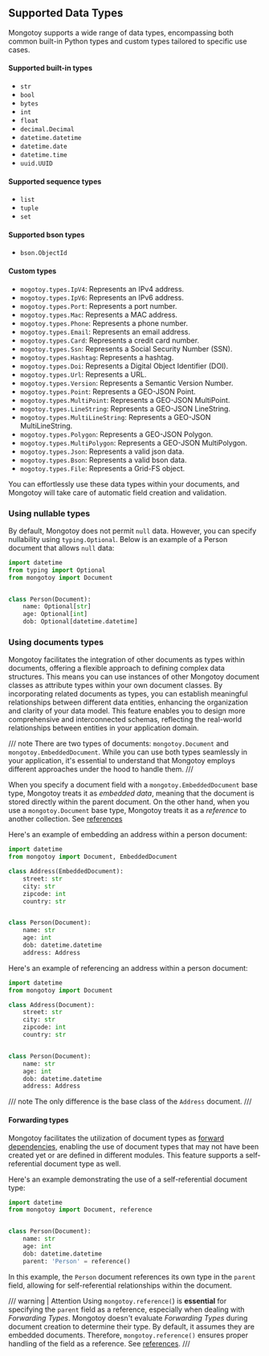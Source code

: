 <style>
    .md-typeset h1{
        display: none;
    }
    .md-sidebar--primary {
        width: 8rem;
    }
</style>

## Supported Data Types

Mongotoy supports a wide range of data types, encompassing both common built-in Python types and custom types 
tailored to specific use cases. 

#### Supported built-in types

- `str`
- `bool`
- `bytes`
- `int`
- `float`
- `decimal.Decimal`
- `datetime.datetime`
- `datetime.date`
- `datetime.time`
- `uuid.UUID`

#### Supported sequence types

- `list`
- `tuple`
- `set`

#### Supported bson types

- `bson.ObjectId`

#### Custom types

- `mogotoy.types.IpV4`: Represents an IPv4 address.
- `mogotoy.types.IpV6`: Represents an IPv6 address.
- `mogotoy.types.Port`: Represents a port number.
- `mogotoy.types.Mac`: Represents a MAC address.
- `mogotoy.types.Phone`: Represents a phone number.
- `mogotoy.types.Email`: Represents an email address.
- `mogotoy.types.Card`: Represents a credit card number.
- `mogotoy.types.Ssn`: Represents a Social Security Number (SSN).
- `mogotoy.types.Hashtag`: Represents a hashtag.
- `mogotoy.types.Doi`: Represents a Digital Object Identifier (DOI).
- `mogotoy.types.Url`: Represents a URL.
- `mogotoy.types.Version`: Represents a Semantic Version Number.
- `mogotoy.types.Point`: Represents a GEO-JSON Point.
- `mogotoy.types.MultiPoint`: Represents a GEO-JSON MultiPoint.
- `mogotoy.types.LineString`: Represents a GEO-JSON LineString.
- `mogotoy.types.MultiLineString`: Represents a GEO-JSON MultiLineString.
- `mogotoy.types.Polygon`: Represents a GEO-JSON Polygon.
- `mogotoy.types.MultiPolygon`: Represents a GEO-JSON MultiPolygon.
- `mogotoy.types.Json`: Represents a valid json data.
- `mogotoy.types.Bson`: Represents a valid bson data.
- `mogotoy.types.File`: Represents a Grid-FS object.

You can effortlessly use these data types within your documents, and Mongotoy will take care of automatic field creation
and validation.

### Using nullable types
By default, Mongotoy does not permit `null` data. However, you can specify nullability using `typing.Optional`. 
Below is an example of a Person document that allows `null` data:

````python
import datetime
from typing import Optional
from mongotoy import Document


class Person(Document):
    name: Optional[str]
    age: Optional[int]
    dob: Optional[datetime.datetime]
````

### Using documents types

Mongotoy facilitates the integration of other documents as types within documents, offering a flexible approach 
to defining complex data structures. This means you can use instances of other Mongotoy document classes as 
attribute types within your own document classes. By incorporating related documents as types, you can establish 
meaningful relationships between different data entities, enhancing the organization and clarity of your data model. 
This feature enables you to design more comprehensive and interconnected schemas, reflecting the real-world 
relationships between entities in your application domain.

/// note
There are two types of documents: `mongotoy.Document` and `mongotoy.EmbeddedDocument`. 
While you can use both types seamlessly in your application, it's essential to understand that Mongotoy employs 
different approaches under the hood to handle them.
///

When you specify a document field with a `mongotoy.EmbeddedDocument` base type, Mongotoy treats it as _embedded data_, 
meaning that the document is stored directly within the parent document. On the other hand, when you
use a `mongotoy.Document` base type, Mongotoy treats it as a _reference_ to another collection.
See [references](/gurcuff91/mongotoy/docs/references)

Here's an example of embedding an address within a person document:

````python
import datetime
from mongotoy import Document, EmbeddedDocument

class Address(EmbeddedDocument):
    street: str
    city: str
    zipcode: int
    country: str


class Person(Document):
    name: str
    age: int
    dob: datetime.datetime
    address: Address
````

Here's an example of referencing an address within a person document:

````python
import datetime
from mongotoy import Document

class Address(Document):
    street: str
    city: str
    zipcode: int
    country: str


class Person(Document):
    name: str
    age: int
    dob: datetime.datetime
    address: Address
````

/// note
The only difference is the base class of the `Address` document.
///

#### Forwarding types

Mongotoy facilitates the utilization of document types as [forward dependencies](https://peps.python.org/pep-0563/#forward-references), 
enabling the use of document types that may not have been created yet or are defined in different modules.
This feature supports a self-referential document type as well.

Here's an example demonstrating the use of a self-referential document type:

````python
import datetime
from mongotoy import Document, reference


class Person(Document):
    name: str
    age: int
    dob: datetime.datetime
    parent: 'Person' = reference()
````

In this example, the `Person` document references its own type in the `parent` field, allowing for self-referential 
relationships within the document.

/// warning | Attention
Using `mongotoy.reference(`) is **essential** for specifying the `parent` field as a reference, especially when dealing 
with _Forwarding Types_. Mongotoy doesn't evaluate _Forwarding Types_ during document creation to determine their type. 
By default, it assumes they are embedded documents. Therefore, `mongotoy.reference()` ensures proper handling of the 
field as a reference. See [references](/gurcuff91/mongotoy/docs/references).
///
